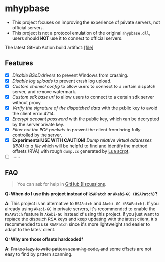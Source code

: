 # mhypbase

- This project focuses on improving the experience of private servers, not official servers.
- This project is not a protocol emulation of the original `mhypbase.dll`, users should **NOT** use it to connect to official servers.

The latest GitHub Action build artifact: [[file]](https://nightly.link/Jx2f/mhypbase/workflows/msbuild/main/mhypbase-latest.zip)

## Features

- [x] _Disable BSoD drivers_ to prevent Windows from crashing.
- [x] _Disable log uploads_ to prevent crash log upload.
- [x] _Custom channel config_ to allow users to connect to a certain dispatch server, and remove watermark.
- [x] _Custom sdk base url_ to allow users to connect to a certain sdk server without proxy.
- [x] _Verify the signature of the dispatched data_ with the public key to avoid the client error 4214.
- [x] _Encrypt account password_ with the public key, which can be decrypted by the server private key.
- [x] _Filter out the RCE packets_ to prevent the client from being fully controlled by the server.
- [x] **Experimental USE WITH CAUTION!** _Dump relative virtual addresses (RVA) to a file_ which will be helpful to find and identify the method offsets (RVA) with rough `dump.cs` generated by [Lua script](https://github.com/Jx2f/lua-dump-scripts/blob/main/dump-csharp.lua).
- [ ] ......

## FAQ

> You can ask for help in [GitHub Discussions](https://github.com/Jx2f/mhypbase/discussions).

**Q: When do I use this project instead of `RSAPatch` or `Akebi-GC (RSAPatch)`?**

**A**: This project is an alternative to `RSAPatch` and `Akebi-GC (RSAPatch)`. If you already using `Akebi-GC` in private servers, it's recommended to enable the `RSAPatch` feature in `Akebi-GC` instead of using this project. If you just want to replace the dispatch RSA keys and keep updating with the latest client, it's recommended to use `RSAPatch` since it's more lightweight and easier to adapt to the latest client.

**Q: Why are those offsets hardcoded?**

**A**: ~~I'm too lazy to write pattern scanning code, and~~ some offsets are not easy to find by pattern scanning.
